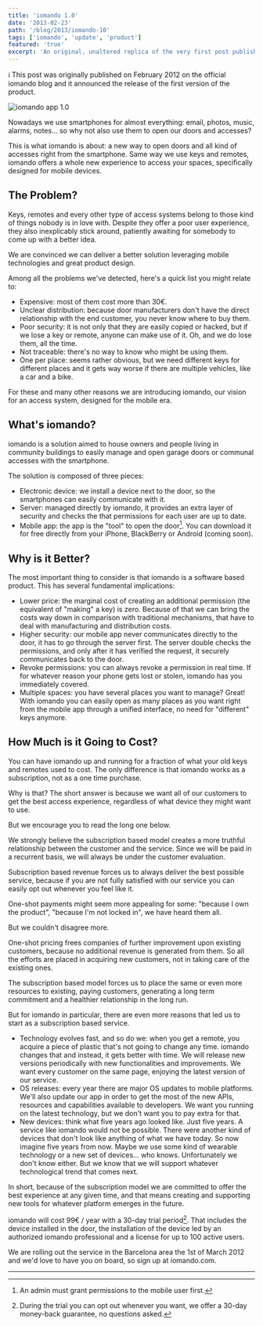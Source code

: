 ```yaml
---
title: 'iomando 1.0'
date: '2013-02-23'
path: '/blog/2013/iomando-10'
tags: ['iomando', 'update', 'product']
featured: 'true'
excerpt: 'An original, unaltered replica of the very first post published on the official iomando blog that introduced iomando 1.0, the first version of the product.'
---
```


ℹ️ This post was originally published on February 2012 on the official iomando blog and it announced the release of the first version of the product.

![iomando app 1.0](../../../img/iomando-app-10.jpg 'iomando app 1.0')

Nowadays we use smartphones for almost everything: email, photos, music, alarms, notes… so why not also use them to open our doors and accesses?

This is what iomando is about: a new way to open doors and all kind of accesses right from the smartphone. Same way we use keys and remotes, iomando offers a whole new experience to access your spaces, specifically designed for mobile devices.

## The Problem?

Keys, remotes and every other type of access systems belong to those kind of things nobody is in love with. Despite they offer a poor user experience, they also inexplicably stick around, patiently awaiting for somebody to come up with a better idea.

We are convinced we can deliver a better solution leveraging mobile technologies and great product design.

Among all the problems we've detected, here's a quick list you might relate to:

- Expensive: most of them cost more than 30€.
- Unclear distribution: because door manufacturers don't have the direct relationship with the end customer, you never know where to buy them.
- Poor security: it is not only that they are easily copied or hacked, but if we lose a key or remote, anyone can make use of it. Oh, and we do lose them, all the time.
- Not traceable: there's no way to know who might be using them.
- One per place: seems rather obvious, but we need different keys for different places and it gets way worse if there are multiple vehicles, like a car and a bike.

For these and many other reasons we are introducing iomando, our vision for an access system, designed for the mobile era.

## What's iomando?

iomando is a solution aimed to house owners and people living in community buildings to easily manage and open garage doors or communal accesses with the smartphone.

The solution is composed of three pieces:

- Electronic device: we install a device next to the door, so the smartphones can easily communicate with it.
- Server: managed directly by iomando, it provides an extra layer of security and checks the that permissions for each user are up to date.
- Mobile app: the app is the "tool" to open the door[^1]. You can download it for free directly from your iPhone, BlackBerry or Android (coming soon).

## Why is it Better?

The most important thing to consider is that iomando is a software based product. This has several fundamental implications:

- Lower price: the marginal cost of creating an additional permission (the equivalent of "making" a key) is zero. Because of that we can bring the costs way down in comparison with traditional mechanisms, that have to deal with manufacturing and distribution costs.
- Higher security: our mobile app never communicates directly to the door, it has to go through the server first. The server double checks the permissions, and only after it has verified the request, it securely communicates back to the door.
- Revoke permissions: you can always revoke a permission in real time. If for whatever reason your phone gets lost or stolen, iomando has you immediately covered.
- Multiple spaces: you have several places you want to manage? Great! With iomando you can easily open as many places as you want right from the mobile app through a unified interface, no need for "different" keys anymore.

## How Much is it Going to Cost?

You can have iomando up and running for a fraction of what your old keys and remotes used to cost. The only difference is that iomando works as a subscription, not as a one time purchase.

Why is that? The short answer is because we want all of our customers to get the best access experience, regardless of what device they might want to use.

But we encourage you to read the long one below.

We strongly believe the subscription based model creates a more truthful relationship between the customer and the service. Since we will be paid in a recurrent basis, we will always be under the customer evaluation.

Subscription based revenue forces us to always deliver the best possible service, because if you are not fully satisfied with our service you can easily opt out whenever you feel like it.

One-shot payments might seem more appealing for some: "because I own the product", "because I'm not locked in", we have heard them all.

But we couldn't disagree more.

One-shot pricing frees companies of further improvement upon existing customers, because no additional revenue is generated from them. So all the efforts are placed in acquiring new customers, not in taking care of the existing ones.

The subscription based model forces us to place the same or even more resources to existing, paying customers, generating a long term commitment and a healthier relationship in the long run.

But for iomando in particular, there are even more reasons that led us to start as a subscription based service.

- Technology evolves fast, and so do we: when you get a remote, you acquire a piece of plastic that's not going to change any time. iomando changes that and instead, it gets better with time. We will release new versions periodically with new functionalities and improvements. We want every customer on the same page, enjoying the latest version of our service.
- OS releases: every year there are major OS updates to mobile platforms. We'll also update our app in order to get the most of the new APIs, resources and capabilities available to developers. We want you running on the latest technology, but we don't want you to pay extra for that.
- New devices: think what five years ago looked like. Just five years. A service like iomando would not be possible. There were another kind of devices that don't look like anything of what we have today. So now imagine five years from now. Maybe we use some kind of wearable technology or a new set of devices… who knows. Unfortunately we don't know either. But we know that we will support whatever technological trend that comes next.

In short, because of the subscription model we are committed to offer the best experience at any given time, and that means creating and supporting new tools for whatever platform emerges in the future.

iomando will cost 99€ / year with a 30-day trial period[^2]. That includes the device installed in the door, the installation of the device led by an authorized iomando professional and a license for up to 100 active users.

We are rolling out the service in the Barcelona area the 1st of March 2012 and we'd love to have you on board, so sign up at iomando.com.

---

[^1]: An admin must grant permissions to the mobile user first.
[^2]: During the trial you can opt out whenever you want, we offer a 30-day money-back guarantee, no questions asked.
